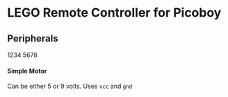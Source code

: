 # LEGO Remote Controller for Picoboy

## Peripherals

1234
5678




#### Simple Motor

Can be either 5 or 9 volts. Uses `vcc` and `gnd`


